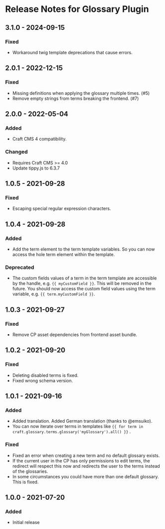 # Release Notes for Glossary Plugin

## 3.1.0 - 2024-09-15

### Fixed

- Workaround twig template deprecations that cause errors.

## 2.0.1 - 2022-12-15

### Fixed

- Missing definitions when applying the glossary multiple times. (#5)
- Remove empty strings from terms breaking the frontend. (#7)

## 2.0.0 - 2022-05-04

### Added

- Craft CMS 4 compatibility.

### Changed

- Requires Craft CMS >= 4.0
- Update tippy.js to 6.3.7

## 1.0.5 - 2021-09-28

### Fixed

- Escaping special regular expression characters.

## 1.0.4 - 2021-09-28

### Added

- Add the term element to the term template variables. So you can now access the hole term element within the template.

### Deprecated

- The custom fields values of a term in the term template are accessible by the handle, e.g. `{{ myCustomField }}`. This will be removed in the future. You should now access the custom field values using the term variable, e.g. `{{ term.myCustomField }}`.

## 1.0.3 - 2021-09-27

### Fixed

- Remove CP asset dependencies from frontend asset bundle.

## 1.0.2 - 2021-09-20

### Fixed

- Deleting disabled terms is fixed.
- Fixed wrong schema version.

## 1.0.1 - 2021-09-16

### Added

- Added translation. Added German translation (thanks to @emsuiko).
- You can now iterate over terms in templates like `{{ for term in craft.glossary.terms.glossary('myGlossary').all() }}`
  .

### Fixed

- Fixed an error when creating a new term and no default glossary exists.
- If the current user in the CP has only permissions to edit terms, the redirect will respect this now and redirects the
  user to the terms instead of the glossaries.
- In some circumstances you could have more than one default glossary. This is fixed.

## 1.0.0 - 2021-07-20

### Added

- Initial release
